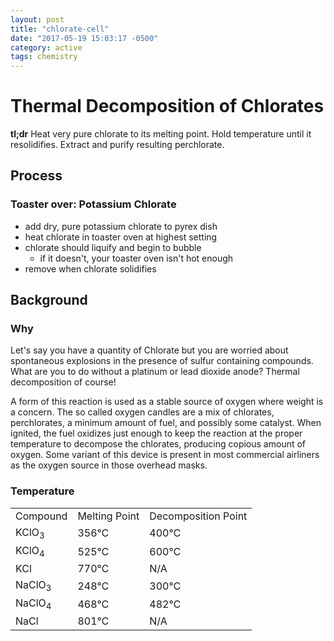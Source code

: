 ```yaml
---
layout: post
title: "chlorate-cell"
date: "2017-05-19 15:03:17 -0500"
category: active
tags: chemistry
---
```

<!--more-->

# Thermal Decomposition of Chlorates

**tl;dr** Heat very pure chlorate to its melting point. Hold temperature until it resolidifies. Extract and purify resulting perchlorate.

## Process

### Toaster over: Potassium Chlorate
* add dry, pure potassium chlorate to pyrex dish
* heat chlorate in toaster oven at highest setting
* chlorate should liquify and begin to bubble
  - if it doesn't, your toaster oven isn't hot enough
* remove when chlorate solidifies

## Background

### Why
Let's say you have a quantity of Chlorate but you are worried about spontaneous explosions in the presence of sulfur containing compounds. What are you to do without a platinum or lead dioxide anode? Thermal decomposition of course!

A form of this reaction is used as a stable source of oxygen where weight is a concern. The so called oxygen candles are a mix of chlorates, perchlorates, a minimum amount of fuel, and possibly some catalyst. When ignited, the fuel oxidizes just enough to keep the reaction at the proper temperature to decompose the chlorates, producing copious amount of oxygen. Some variant of this device is present in most commercial airliners as the oxygen source in those overhead masks.

### Temperature
<table>
	<tr><td>Compound</td><td>Melting Point</td><td>Decomposition Point</td></tr>
	<tr><td>KClO<sub>3</sub></td><td>356&#8451;</td><td>400&#8451;</td></tr>
	<tr><td>KClO<sub>4</sub></td><td>525&#8451;</td><td>600&#8451;</td></tr>
	<tr><td>KCl</td><td>770&#8451;</td><td>N/A</td></tr>
	<tr><td>NaClO<sub>3</sub></td><td>248&#8451;</td><td>300&#8451;</td></tr>
	<tr><td>NaClO<sub>4</sub></td><td>468&#8451;</td><td>482&#8451;</td></tr>
	<tr><td>NaCl</td><td>801&#8451;</td><td>N/A</td></tr>
</table>

